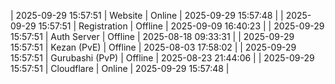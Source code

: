 | 2025-09-29 15:57:51 | Website | Online | 2025-09-29 15:57:48 |
| 2025-09-29 15:57:51 | Registration | Offline | 2025-09-09 16:40:23 |
| 2025-09-29 15:57:51 | Auth Server | Offline | 2025-08-18 09:33:31 |
| 2025-09-29 15:57:51 | Kezan (PvE) | Offline | 2025-08-03 17:58:02 |
| 2025-09-29 15:57:51 | Gurubashi (PvP) | Offline | 2025-08-23 21:44:06 |
| 2025-09-29 15:57:51 | Cloudflare | Online | 2025-09-29 15:57:48 |
